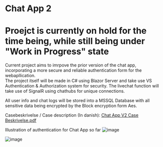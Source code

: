 # Chat App 2

# Proejct is currently on hold for the time being, while still being under "Work in Progress" state

Current project aims to imrpove the prior version of the chat app, incorporating a more secure and reliable authentication form for the webapllication.   
The project itself will be made in C# using Blazor Server and take use VS Authentication & Authorization system for security. 
The livechat function will take use of SignalR using chathubs for unique connections.

All user info and chat logs will be stored into a MSSQL Database with all sensitive data being encrypted by the Block encryption form Aes.

Casebeskrivelse / Case description (In danish):
[Chat App V2 Case Beskrivelse.pdf](https://github.com/HakanSahin11/Chat-App-2/files/8897447/Chat.App.V2.Case.Beskrivelse.pdf)

Illustration of authentication for Chat App so far
![image](https://user-images.githubusercontent.com/59696753/173362789-cc309876-b864-4a75-969c-84678f07cd63.png)

![image](https://user-images.githubusercontent.com/59696753/173362826-e7e1f8fb-84c2-4389-985b-705fe8b3666c.png)


